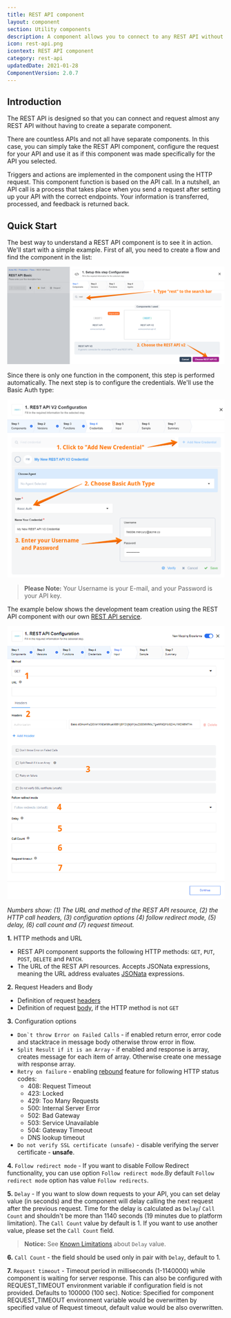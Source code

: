 ```yaml
---
title: REST API component
layout: component
section: Utility components
description: A component allows you to connect to any REST API without programming your own components.
icon: rest-api.png
icontext: REST API component
category: rest-api
updatedDate: 2021-01-28
ComponentVersion: 2.0.7
---
```


## Introduction

The REST API is designed so that you can connect and request almost any REST API without having to create a separate component.

There are countless APIs and not all have separate components. In this case, you can simply take the REST API component,  configure the request for your API and use it as if this component was made specifically for the API you selected.

Triggers and actions are implemented in the component using the HTTP request. This component function is based on the API call.
In a nutshell, an API call is a process that takes place when you send a request after setting up your API with the correct endpoints. Your information is transferred, processed, and feedback is returned back.

## Quick Start

The best way to understand a REST API component is to see it in action. We'll start with a simple example. First of all, you need to create a flow and find the component in the list:

![Components Lists](img/comp-list.png)

Since there is only one function in the component, this step is performed automatically. The next step is to configure the credentials. We'll use the Basic Auth type:

![Configure Basic Auth](img/configure-basic-auth-type.png)

>**Please Note:** Your Username is your E-mail, and your Password is your API key. 









The example below shows the development team creation using the REST API component
with our own [REST API service](https://api.{{site.data.tenant.name}}/docs "{{site.data.tenant.name}} REST API service").

![Configure Input - Rest API](img/configure-input.png)

*Numbers show: (1) The URL and method of the REST API resource, (2) the HTTP call headers, (3) configuration options (4) follow redirect mode, (5) delay, (6) call count and (7) request timeout.*

**1.**  HTTP methods and URL
 * REST API component supports the following HTTP methods: `GET`, `PUT`, `POST`, `DELETE` and `PATCH`.
 * The URL of the REST API resources. Accepts JSONata expressions, meaning the URL address evaluates [JSONata](http://jsonata.org/) expressions.

**2.** Request Headers and Body
 * Definition of request [headers](#defining-http-headers)
 * Definition of request [body](#defining-http-body), if the HTTP method is not `GET`

**3.** Configuration options
 * ``Don`t throw Error on Failed Calls`` - if enabled return error, error code and stacktrace in message body otherwise throw error in flow.
 * ``Split Result if it is an Array`` - if enabled and response is array, creates message for each item of array. Otherwise create one message with response array.  
 * ``Retry on failure`` - enabling [rebound](https://support.elastic.io/support/solutions/articles/14000044750-why-and-where-we-use-the-rebound-) feature for following HTTP status codes:
    - 408: Request Timeout
    - 423: Locked
    - 429: Too Many Requests
    - 500: Internal Server Error
    - 502: Bad Gateway
    - 503: Service Unavailable
    - 504: Gateway Timeout
    - DNS lookup timeout
 * ``Do not verify SSL certificate (unsafe)`` - disable verifying the server certificate - **unsafe**.

**4.** ``Follow redirect mode`` - If you want to disable Follow Redirect functionality, you can use option ``Follow redirect mode``.By default ``Follow redirect mode`` option has value ``Follow redirects``.

**5.** ``Delay`` - If you want to slow down requests to your API, you can set delay value (in seconds) and the component will delay calling the next request after the previous request.
Time for the delay is calculated as `Delay`/ `Call Count` and shouldn't be more than 1140 seconds (19 minutes due to platform limitation).
The `Call Count` value by default is 1. If you want to use another value, please set the `Call Count` field.

>**Notice:** See [Known Limitations](/components/rest-api/index#known-limitations) about `Delay` value.

**6.** ``Call Count`` - the field should be used only in pair with `Delay`, default to 1.

**7.** ``Request timeout`` - Timeout period in milliseconds (1-1140000) while component is waiting for server response. This can also be configured with REQUEST_TIMEOUT environment variable if configuration field is not provided. Defaults to 100000 (100 sec).
Notice: Specified for component REQUEST_TIMEOUT environment variable would be overwritten by specified value of Request timeout, default value would be also overwritten.
